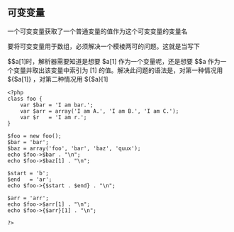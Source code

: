 ## 可变变量

一个可变变量获取了一个普通变量的值作为这个可变变量的变量名

要将可变变量用于数组，必须解决一个模棱两可的问题。这就是当写下

$$a\[1\]时，解析器需要知道是想要 $a\[1\] 作为一个变量呢，还是想要 $$a 作为一个变量并取出该变量中索引为 \[1\] 的值。解决此问题的语法是，对第一种情况用 ${$a\[1\]} ，对第二种情况用 ${$a}\[1\]

```
<?php
class foo {
    var $bar = 'I am bar.';
    var $arr = array('I am A.', 'I am B.', 'I am C.');
    var $r   = 'I am r.';
}

$foo = new foo();
$bar = 'bar';
$baz = array('foo', 'bar', 'baz', 'quux');
echo $foo->$bar . "\n";
echo $foo->$baz[1] . "\n";

$start = 'b';
$end   = 'ar';
echo $foo->{$start . $end} . "\n";

$arr = 'arr';
echo $foo->$arr[1] . "\n";
echo $foo->{$arr}[1] . "\n";

?>
```



